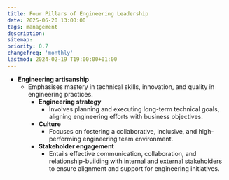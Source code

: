 ```yaml
---
title: Four Pillars of Engineering Leadership
date: 2025-06-20 13:00:00
tags: management
description: 
sitemap:
priority: 0.7
changefreq: 'monthly'
lastmod: 2024-02-19 T19:00:00+01:00
---
```


- **Engineering artisanship**
  - Emphasises mastery in technical skills, innovation, and quality in engineering practices.
    - **Engineering strategy**
        - Involves planning and executing long-term technical goals, aligning engineering efforts with business objectives.
    - **Culture**
        - Focuses on fostering a collaborative, inclusive, and high-performing engineering team environment.
    - **Stakeholder engagement**
        - Entails effective communication, collaboration, and relationship-building with internal and external stakeholders to ensure alignment and support for engineering initiatives.